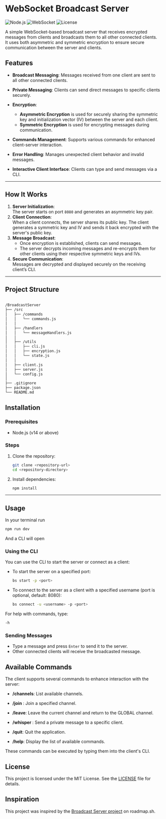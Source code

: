 # WebSocket Broadcast Server
![Node.js](https://img.shields.io/badge/Node.js-v14%2B-green)
![WebSocket](https://img.shields.io/badge/WebSocket-blue)
![License](https://img.shields.io/badge/license-MIT-green.svg)

A simple WebSocket-based broadcast server that receives encrypted messages from clients and broadcasts them to all other connected clients. It uses both asymmetric and symmetric encryption to ensure secure communication between the server and clients.

## Features

- **Broadcast Messaging**: Messages received from one client are sent to all other connected clients.

- **Private Messaging**: Clients can send direct messages to specific clients securely.

- **Encryption**: 
    - **Asymmetric Encryption** is used for securely sharing the symmetric key and initialization vector (IV) between the server and each client.
    - **Symmetric Encryption** is used for encrypting messages during communication.

- **Commands Management**: Supports various commands for enhanced client-server interaction.

- **Error Handling**: Manages unexpected client behavior and invalid messages.

- **Interactive Client Interface**: Clients can type and send messages via a CLI.

---

## How It Works

1. **Server Initialization**:  
   The server starts on port `8080` and generates an asymmetric key pair.
2. **Client Connection**:  
   When a client connects, the server shares its public key. The client generates a symmetric key and IV and sends it back encrypted with the server's public key.
3. **Message Broadcast**:  
   - Once encryption is established, clients can send messages.
   - The server decrypts incoming messages and re-encrypts them for other clients using their respective symmetric keys and IVs.
4. **Secure Communication**:  
   Messages are decrypted and displayed securely on the receiving client’s CLI.

---


## Project Structure

```bash

/BroadcastServer
├── /src
│   ├── /commands
│   │   └── commands.js
│   │
│   ├── /handlers
│   │   └── messageHandlers.js
│   │
│   ├── /utils
│   │   ├── cli.js
│   │   ├── encryption.js
│   │   └── state.js
│   │
│   ├── client.js
│   ├── server.js
│   └── config.js
│   
├── .gitignore
├── package.json
└── README.md
```


## Installation

### Prerequisites

- Node.js (v14 or above)

### Steps

1. Clone the repository:
   ```bash
   git clone <repository-url>
   cd <repository-directory>
   ```

2. Install dependencies:
    ```bash
    npm install
    ```

---

## Usage

In your terminal run 
```bash
npm run dev
```
And a CLI will open



### Using the CLI

You can use the CLI to start the server or connect as a client:

- To start the server on a specified port:
    ```bash
    bs start -p <port>
    ```

- To connect to the server as a client with a specified username (port is optional, default: 8080):
    ```bash
    bs connect -u <username> -p <port>
    ```

For help with commands, type:
```bash
-h
```



### Sending Messages

- Type a message and press ```Enter``` to send it to the server.
- Other connected clients will receive the broadcasted message.


## Available Commands

The client supports several commands to enhance interaction with the server:

- **/channels**: List available channels.

- **/join <channel>**: Join a specified channel.

- **/leave**: Leave the current channel and return to the GLOBAL channel.

- **/whisper <target> <message>**: Send a private message to a specific client.

- **/quit**: Quit the application.

- **/help**: Display the list of available commands.

These commands can be executed by typing them into the client's CLI.





## License

This project is licensed under the MIT License. See the [LICENSE](LICENSE) file for details.


## Inspiration

This project was inspired by the [Broadcast Server project](https://roadmap.sh/projects/broadcast-server) on roadmap.sh.
